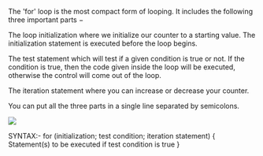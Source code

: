 The 'for' loop is the most compact form of looping. It includes the following three important parts −

The loop initialization where we initialize our counter to a starting value. The initialization statement is executed before the loop begins.

The test statement which will test if a given condition is true or not. If the condition is true, then the code given inside the loop will be executed, otherwise the control will come out of the loop.

The iteration statement where you can increase or decrease your counter.

You can put all the three parts in a single line separated by semicolons.

<img src="https://www.tutorialspoint.com/javascript/images/for_loop.jpg">

SYNTAX:-
for (initialization; test condition; iteration statement) {
   Statement(s) to be executed if test condition is true
}
